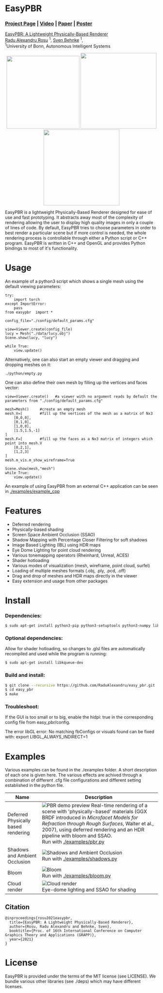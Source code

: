 # EasyPBR


### [Project Page](https://www.ais.uni-bonn.de/videos/GRAPP_2021_Rosu/) | [Video](https://www.youtube.com/watch?v=N20l6dqFcHw) | [Paper](https://www.ais.uni-bonn.de/papers/GRAPP_2021_Rosu_EasyPBR.pdf) | [Poster](https://www.ais.uni-bonn.de/papers/GRAPP_2021_Rosu_EasyPBR_Poster.pdf)

[EasyPBR: A Lightweight Physically-Based Renderer](https://www.ais.uni-bonn.de/videos/GRAPP_2021_Rosu/)
<br>
 [Radu Alexandru Rosu](https://www.ais.uni-bonn.de/%7Erosu/) <sup>1</sup>,
 [Sven Behnke](https://www.ais.uni-bonn.de/behnke/) <sup>1</sup>,
 <br>
 <sup>1</sup>University of Bonn, Autonomous Intelligent Systems


<p align="middle">
  <!-- <img src="imgs/anatomy_crop_2.png" width="250" /> -->
  <img src="imgs/goliath_1_crop.png" width="240"/>
  <!-- <figcaption> Your text </figcaption> -->
  <!-- <img src="imgs/buburuza_crop_2.png" width="250" />  -->
  <!-- <img src="imgs/lucy_pc_crop.png" width="210" />  -->
  <img src="imgs/lantern_1_crop.png" width="250" />
  <!-- <figcaption> Your text </figcaption> -->
  <!-- <img src="imgs/house_crop_2.png" width="250" /> -->
  <img src="imgs/shader_ball_crop.png" width="250" />
</p>

EasyPBR is a lightweight Physically-Based Renderer designed for ease of use and fast prototyping. It abstracts away most of the complexity of rendering allowing the user to display high quality images in only a couple of lines of code. By default, EasyPBR tries to choose parameters in order to best render a particular scene but if more control is needed, the whole rendering process is controllable through either a Python script or C++ program. EasyPBR is written in C++ and OpenGL and provides Python bindings to most of it's functionality.

<!-- ![Image description](imgs/stadium.png) | ![Image description](imgs/mnt_valley_dirt.png) -->



# Usage

An example of a python3 script which shows a single mesh using the default viewing parameters:

    try:
        import torch
    except ImportError:
        pass
    from easypbr  import *

    config_file="./config/default_params.cfg"

    view=Viewer.create(config_file)
    lucy = Mesh("./data/lucy.obj")
    Scene.show(lucy, "lucy")

    while True:
        view.update()

Alternatively, one can also start an empty viewer and dragging and dropping meshes on it:

    ./python/empty.py

One can also define their own mesh by filling up the vertices and faces vector:

    view=Viewer.create()   #a viewer with no argument reads by default the parameters from "./config/default_params.cfg"

    mesh=Mesh()     #create an empty mesh
    mesh.V=[        #fill up the vertices of the mesh as a matrix of Nx3
        [0,0,0],
        [0,1,0],
        [1,0,0],
        [1.5,1.5,-1]
    ]
    mesh.F=[        #fill up the faces as a Nx3 matrix of integers which point into mesh.V
        [0,2,1],
        [1,2,3]
    ]
    mesh.m_vis.m_show_wireframe=True

    Scene.show(mesh,"mesh")
    while True:
        view.update()

An example of using EasyPBR from an external C++ application can be seen in [./examples/example_cpp](./examples/example_cpp)


# Features
- Deferred rendering
- Physically-based shading
- Screen Space Ambient Occlusion (SSAO)
- Shadow Mapping with Percentage Closer Filtering for soft shadows
- Image Based Lighting (IBL) using HDR maps
- Eye Dome Lighting for point cloud rendering
- Various tonemapping operators (Rheinhard, Unreal, ACES)
- Shader hotloading
- Various modes of visualization (mesh, wireframe, point cloud, surfel)
- Loading of multiple meshes formats (.obj, .ply, .pcd, .off)
- Drag and drop of meshes and HDR maps directly in the viewer
- Easy extension and usage from other packages

# Install
### Dependencies:
```sh
$ sudo apt-get install python3-pip python3-setuptools python3-numpy libglfw3-dev libboost-dev libeigen3-dev libpcl-dev libopencv-dev
```
### Optional dependencies:
Allow for shader hotloading, so changes to .glsl files are automatically recompiled and used while the program is running:
```sh
$ sudo apt-get install libkqueue-dev
```

### Build and install:
```sh
$ git clone --recursive https://github.com/RaduAlexandru/easy_pbr.git
$ cd easy_pbr
$ make
```

### Troubleshoot:
If the GUI is too small or to big, enable the hidpi: true in the corresponding config file from easy_pbr/config.

The error libGL error: No matching fbConfigs or visuals found can be fixed with: export LIBGL_ALWAYS_INDIRECT=1

# Examples

Various examples can be found in the ./examples folder. A short description of each one is given here. The various effects are achived through a combination of different .cfg file configurations and different setting established in the python file.

| Name  | Description |
| ------------- | ------------- |
| Deferred Physically based rendering | ![PBR demo preview](imgs/pbr_multiscatter.jpg) Real-time rendering of a scene with 'physically-based' materials (GGX BRDF introduced in *Microfacet Models for Refraction through Rough Surfaces*, Walter et al., 2007), using deferred rendering and an HDR pipeline with bloom and SSAO. <br /> Run with [./examples/pbr.py](./examples/pbr.py) |
| Shadows and Ambient Occlusion | ![Shadows and Ambient Occlusion](imgs/shadows2.jpg) <br /> Run with [./examples/shadows.py](./examples/shadows.py) |
| Bloom | ![Bloom](imgs/bloom_head.jpg) <br /> Run with [./examples/bloom.py](./examples/bloom.py)  |
| Cloud render | ![Cloud render](imgs/cloud_medusa.jpeg) <br /> Eye-dome lighting and SSAO for shading |

## Citation

```
@inproceedings{rosu2021easypbr,
  title={EasyPBR: A Lightweight Physically-Based Renderer},
  author={Rosu, Radu Alexandru and Behnke, Sven},
  booktitle={Proc. of 16th International Conference on Computer Graphics Theory and Applications (GRAPP)},
  year={2021}
}
```

# License
EasyPBR is provided under the terms of the MIT license (see LICENSE). We bundle various other libraries (see ./deps) which may have different licenses.
